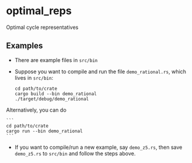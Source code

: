 # optimal_reps
Optimal cycle representatives



## Examples

* There are example files in `src/bin`
* Suppose you want to compile and run the file `demo_rational.rs`, which lives in `src/bin`: 

    ```
    cd path/to/crate
    cargo build --bin demo_rational 
    ./target/debug/demo_rational
    ```
Alternatively, you can do

    ```
    cd path/to/crate
    cargo run --bin demo_rational 
    ```
* If you want to compile/run a new example, say `demo_z5.rs`, then save `demo_z5.rs` to `src/bin` and follow the steps above.
